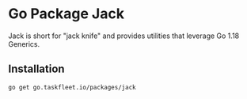 # Go Package Jack

Jack is short for "jack knife" and provides utilities that leverage Go 1.18 Generics.

## Installation

```bash
go get go.taskfleet.io/packages/jack
```
